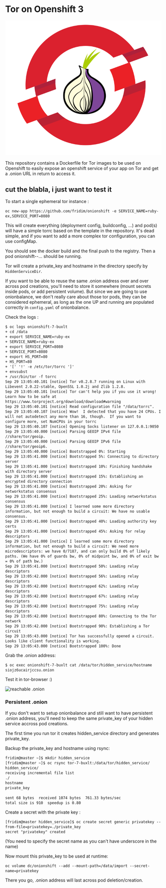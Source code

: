 # Tor on Openshift 3

![tor on openshift](tor_openshift.png)

This repository contains a Dockerfile for Tor images to be used on Openshift to easily expose an openshift service of your app on Tor and get a .onion URL in return to access it.

## cut the blabla, i just want to test it

To start a single ephemeral tor instance :

    oc new-app https://github.com/fridim/onionshift -e SERVICE_NAME=ruby-ex,SERVICE_PORT=8080

This will create everything (deployment config, buildconfig, ...) and pod(s) will have a simple torrc based on the template in the repository. It's dead simple, and if you want to add a more complex tor configuration, you can use configMap.

You should see the docker build and the final push to the registry. Then a pod onionshift--... should be running.

Tor will create a private\_key and hostname in the directory specify by <code>HiddenServiceDir</code>.

If you want to be able to reuse the same .onion address over and over across pod creations, you'll need to store it somewhere (mount secrets inside pods, or add persistent volume). But since we are going to use onionbalance, we don't really care about those tor pods, they can be considered ephemeral, as long as the one UP and running are populated correctly in <code>config.yaml</code> of onionbalance.

Check the logs :

    $ oc logs onionshift-7-buxlt
    + cd /data
    + export SERVICE_NAME=ruby-ex
    + SERVICE_NAME=ruby-ex
    + export SERVICE_PORT=8080
    + SERVICE_PORT=8080
    + export HS_PORT=80
    + HS_PORT=80
    + '[' '!' -e /etc/tor/torrc ']'
    + envsubst
    + /usr/bin/tor -f torrc
    Sep 29 13:05:40.101 [notice] Tor v0.2.8.7 running on Linux with Libevent 2.0.22-stable, OpenSSL 1.0.2j and Zlib 1.2.8.
    Sep 29 13:05:40.101 [notice] Tor can't help you if you use it wrong! Learn how to be safe at https://www.torproject.org/download/download#warning
    Sep 29 13:05:40.101 [notice] Read configuration file "/data/torrc".
    Sep 29 13:05:40.107 [notice] Wow!  I detected that you have 24 CPUs. I will not autodetect any more than 16, though.  If you want to configure more, set NumCPUs in your torrc
    Sep 29 13:05:40.107 [notice] Opening Socks listener on 127.0.0.1:9050
    Sep 29 13:05:40.000 [notice] Parsing GEOIP IPv4 file //share/tor/geoip.
    Sep 29 13:05:40.000 [notice] Parsing GEOIP IPv6 file //share/tor/geoip6.
    Sep 29 13:05:40.000 [notice] Bootstrapped 0%: Starting
    Sep 29 13:05:41.000 [notice] Bootstrapped 5%: Connecting to directory server
    Sep 29 13:05:41.000 [notice] Bootstrapped 10%: Finishing handshake with directory server
    Sep 29 13:05:41.000 [notice] Bootstrapped 15%: Establishing an encrypted directory connection
    Sep 29 13:05:41.000 [notice] Bootstrapped 20%: Asking for networkstatus consensus
    Sep 29 13:05:41.000 [notice] Bootstrapped 25%: Loading networkstatus consensus
    Sep 29 13:05:41.000 [notice] I learned some more directory information, but not enough to build a circuit: We have no usable consensus.
    Sep 29 13:05:41.000 [notice] Bootstrapped 40%: Loading authority key certs
    Sep 29 13:05:41.000 [notice] Bootstrapped 45%: Asking for relay descriptors
    Sep 29 13:05:41.000 [notice] I learned some more directory information, but not enough to build a circuit: We need more microdescriptors: we have 0/7187, and can only build 0% of likely paths. (We have 0% of guards bw, 0% of midpoint bw, and 0% of exit bw = 0% of path bw.)
    Sep 29 13:05:41.000 [notice] Bootstrapped 50%: Loading relay descriptors
    Sep 29 13:05:42.000 [notice] Bootstrapped 56%: Loading relay descriptors
    Sep 29 13:05:42.000 [notice] Bootstrapped 62%: Loading relay descriptors
    Sep 29 13:05:42.000 [notice] Bootstrapped 67%: Loading relay descriptors
    Sep 29 13:05:42.000 [notice] Bootstrapped 75%: Loading relay descriptors
    Sep 29 13:05:42.000 [notice] Bootstrapped 80%: Connecting to the Tor network
    Sep 29 13:05:42.000 [notice] Bootstrapped 90%: Establishing a Tor circuit
    Sep 29 13:05:43.000 [notice] Tor has successfully opened a circuit. Looks like client functionality is working.
    Sep 29 13:05:43.000 [notice] Bootstrapped 100%: Done

Grab the .onion address:

    $ oc exec onionshift-7-buxlt cat /data/tor/hidden_service/hostname
    siojz6ucairjccsu.onion

Test it in tor-browser :)

![reachable .onion](https://lut.im/73gqgqMrYC/wzxwOJThzR0Jw1WQ)

### Persistent .onion
If you don't want to setup onionbalance and still want to have persistent .onion address, you'll need to keep the same private\_key of your hidden service accross pod creations.

The first time you run tor it creates hidden_service directory and generates private\_key.

Backup the private_key and hostname using rsync:


    fridim@master ~]$ mkdir hidden_service
    [fridim@master ~]$ oc rsync tor-7-buxlt:/data/tor/hidden_service/ hidden_service/
    receiving incremental file list
    ./
    hostname
    private_key

    sent 68 bytes  received 1074 bytes  761.33 bytes/sec
    total size is 910  speedup is 0.80

Create a secret with the private key :

    [fridim@master hidden_service]$ oc create secret generic privatekey --from-file=privatekey=./private_key
    secret "privatekey" created

(You need to specify the secret name as you can't have underscore in the name)

Now mount this private\_key to be used at runtime:

    oc volume dc/onionshift --add --mount-path=/data/import --secret-name=privatekey

There you go, .onion address will last across pod deletion/creation.
